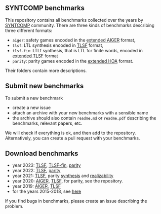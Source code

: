 ## SYNTCOMP benchmarks

This repository contains all benchmarks collected over the years by [SYNTCOMP](http://www.syntcomp.org/) community.
There are three kinds of benchmarks describing three different formats:

- `aiger`: safety games encoded in the [extended AIGER](https://arxiv.org/pdf/1405.5793.pdf) format,
- `tlsf`: LTL synthesis encoded in [TLSF](https://arxiv.org/pdf/1604.02284.pdf) format,
- `tlsf-fin`: LTLf synthesis, that is LTL for finite words, encoded in
  [extended TLSF](https://arxiv.org/abs/2303.03839) format
- `parity`: parity games encoded in the [extended HOA](https://arxiv.org/pdf/1912.05793.pdf) format.

Their folders contain more descriptions.

## Submit new benchmarks

To submit a new benchmark

- create a new issue
- attach an archive with your new benchmarks with a sensible name
- the archive should also contain `readme.md` or `readme.pdf`
  describing the benchmarks, relevant papers, etc.

We will check if everything is ok, and then add to the repository.
Alternatively, you can create a pull request with your benchmarks.

## Download benchmarks

- year 2023: [TLSF](https://github.com/SYNTCOMP/benchmarks/releases/download/v2023.4/TLSF_2023.zip), [TLSF-fin](https://github.com/SYNTCOMP/benchmarks/releases/download/v2023.4/TLSF-fin_2023.zip), [parity](https://github.com/SYNTCOMP/benchmarks/releases/download/v2023.4/Parity_2023.zip)
- year 2022: [TLSF](https://github.com/SYNTCOMP/benchmarks/releases/download/v2022/TLSF_2022.zip), [parity](https://github.com/SYNTCOMP/benchmarks/releases/download/v2022/PGAME_2022.zip)
- year 2021: [TLSF](https://github.com/SYNTCOMP/benchmarks/releases/download/v2021/TLSF_2021.zip), parity [synthesis](https://github.com/SYNTCOMP/benchmarks/releases/download/v2021/PGAME_Synth_2021.zip) and [realizability](https://github.com/SYNTCOMP/benchmarks/releases/download/v2021/PGAME_Real_2021.zip)
- year 2020: [AIGER](https://github.com/5nizza/syntcomp_benchmarks/releases/download/v2020/AIGER_2020.zip), [TLSF](https://github.com/5nizza/syntcomp_benchmarks/releases/download/v2020/TLSF_2020.zip), for parity, see the repository.
- year 2019: [AIGER](https://github.com/5nizza/syntcomp_benchmarks/releases/download/v2019/AIGER_2019.zip), [TLSF](https://github.com/5nizza/syntcomp_benchmarks/releases/download/v2019/TLSF_2019.zip)
- for the years 2015-2018, see [here](https://syntcomp.react.uni-saarland.de/)


If you find bugs in benchmarks, please create an issue describing the problem.

